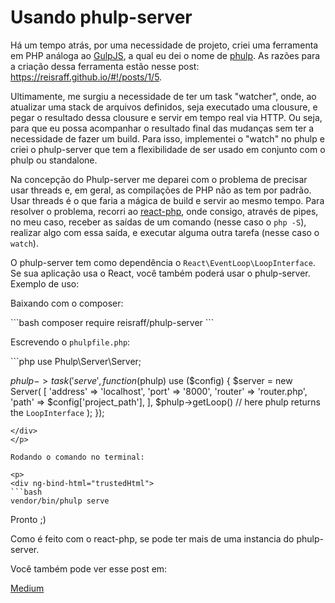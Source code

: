 # Usando phulp-server

Há um tempo atrás, por uma necessidade de projeto, criei uma ferramenta em PHP análoga ao <a href="http://gulpjs.com/" target="_blank">GulpJS</a>, a qual eu dei o nome de <a href="https://reisraff.github.io/phulp/" target="_blank">phulp</a>. As razões para a criação dessa ferramenta estão nesse post: <a href="https://reisraff.github.io/#!/posts/1/5" target="_blank">https://reisraff.github.io/#!/posts/1/5</a>.

Ultimamente, me surgiu a necessidade de ter um task "watcher", onde, ao atualizar uma stack de arquivos definidos, seja executado uma clousure, e pegar o resultado dessa clousure e servir em tempo real via HTTP. Ou seja, para que eu possa acompanhar o resultado final das mudanças sem ter a necessidade de fazer um build. Para isso, implementei o "watch" no phulp e criei o phulp-server que tem a flexibilidade de ser usado em conjunto com o phulp ou standalone.

Na concepção do Phulp-server me deparei com o problema de precisar usar threads e, em geral, as compilações de PHP não as tem por padrão. Usar threads é o que faria a mágica de build e servir ao mesmo tempo. Para resolver o problema, recorri ao <a href="http://reactphp.org/" target="_blank">react-php</a>, onde consigo, através de pipes, no meu caso, receber as saídas de um comando (nesse caso o `php -S`), realizar algo com essa saída, e executar alguma outra tarefa (nesse caso o `watch`).

O phulp-server tem como dependência o `React\EventLoop\LoopInterface`. Se sua aplicação usa o React, você também poderá usar o phulp-server. Exemplo de uso:

Baixando com o composer:

<p>
<div ng-bind-html="trustedHtml">
```bash
composer require reisraff/phulp-server
```
</div>
</p>

Escrevendo o `phulpfile.php`:

<p>
<div ng-bind-html="trustedHtml">
```php
<?php

use Phulp\Server\Server;

$phulp->task('serve', function ($phulp) use ($config) {
    $server = new Server(
        [
            'address' => 'localhost',
            'port' => '8000',
            'router' => 'router.php',
            'path' => $config['project_path'],
        ],
        $phulp->getLoop() // here phulp returns the `LoopInterface`
    );
});
```
</div>
</p>

Rodando o comando no terminal:

<p>
<div ng-bind-html="trustedHtml">
```bash
vendor/bin/phulp serve
```
</p>

Pronto ;)

Como é feito com o react-php, se pode ter mais de uma instancia do phulp-server.

Você também pode ver esse post em:

<a href="https://medium.com/@reisraff/usando-phulp-server-5fe313f2fc10" target="_blank">Medium</a>
